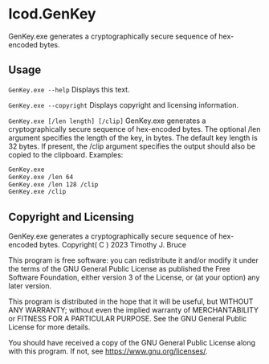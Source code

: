 # Icod.GenKey
GenKey.exe generates a cryptographically secure sequence of hex-encoded bytes.

## Usage
`GenKey.exe --help`
Displays this text.

`GenKey.exe --copyright`
Displays copyright and licensing information.

`GenKey.exe [/len length] [/clip]`
GenKey.exe generates a cryptographically secure sequence of hex-encoded bytes.
The optional /len argument specifies the length of the key, in bytes.
The default key length is 32 bytes.
If present, the /clip argument specifies the output should also be copied to the clipboard.
Examples:
```sh
GenKey.exe
GenKey.exe /len 64
GenKey.exe /len 128 /clip
GenKey.exe /clip
```

## Copyright and Licensing
GenKey.exe generates a cryptographically secure sequence of hex-encoded bytes.
Copyright( C ) 2023 Timothy J. Bruce

This program is free software: you can redistribute it and/or modify
it under the terms of the GNU General Public License as published 
the Free Software Foundation, either version 3 of the License, or
(at your option) any later version.

This program is distributed in the hope that it will be useful,
but WITHOUT ANY WARRANTY; without even the implied warranty of
MERCHANTABILITY or FITNESS FOR A PARTICULAR PURPOSE.  See the
GNU General Public License for more details.

You should have received a copy of the GNU General Public License
along with this program.  If not, see <https://www.gnu.org/licenses/>.